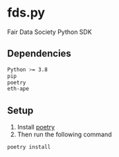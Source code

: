 # fds.py
Fair Data Society Python SDK

## Dependencies
```bash
Python >= 3.8
pip
poetry
eth-ape
```

## Setup
1. Install [poetry](https://python-poetry.org/docs/)
2. Then run the following command
```bash
poetry install
```
